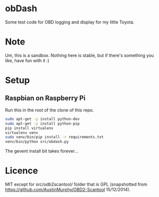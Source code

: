 # obDash

Some test code for OBD logging and display for my little Toyota.

# Note

Um, this is a sandbox. Nothing here is stable, but if there's something you
like, have fun with it :)

# Setup

## Raspbian on Raspberry Pi

Run this in the root of the clone of this repo.

```sh
sudo apt-get -y install python-dev
sudo apt-get -y install python-pip
pip install virtualenv
virtualenv venv
sudo venv/bin/pip install -r requirements.txt
venv/bin/python src/obdash.py
```

The gevent install bit takes forever...

# Licence

MIT except for src/odb2scantool/ folder that is GPL (snapshotted from
https://github.com/AustinMurphy/OBD2-Scantool 15/12/2014).
